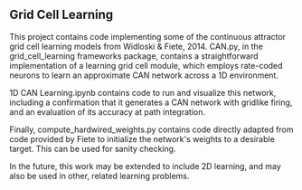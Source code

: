 ## Grid Cell Learning
This project contains code implementing some of the continuous attractor
grid cell learning models from Widloski & Fiete, 2014.  CAN.py, in the
grid_cell_learning frameworks package, contains a straightforward implementation
of a learning grid cell module, which employs rate-coded neurons to learn an
approximate CAN network across a 1D environment.

1D CAN Learning.ipynb contains code to run and visualize this network, including
a confirmation that it generates a CAN network with gridlike firing, and an
evaluation of its accuracy at path integration.

Finally, compute_hardwired_weights.py contains code directly adapted from
code provided by Fiete to initialize the network's weights to a desirable
target.  This can be used for sanity checking.

In the future, this work may be extended to include 2D learning, and may also
be used in other, related learning problems.
